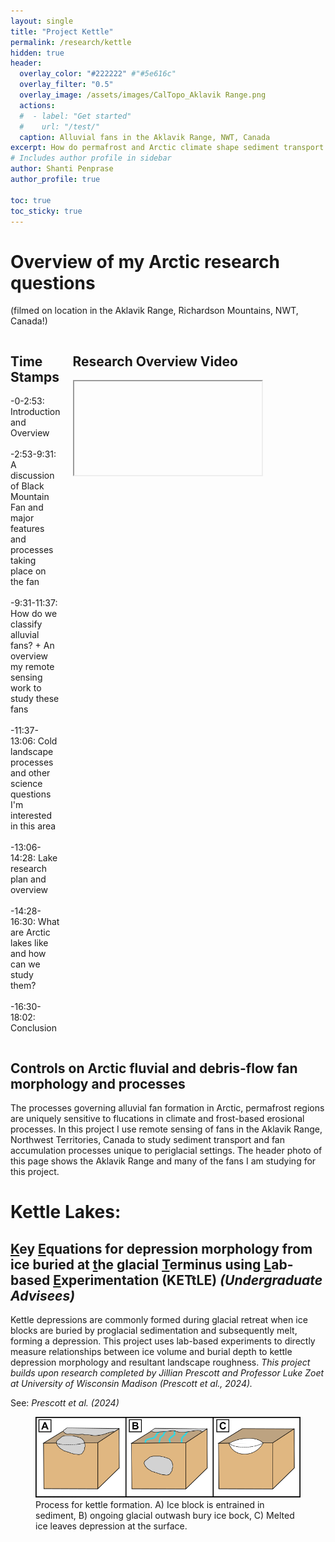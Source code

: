 ```yaml
---
layout: single
title: "Project Kettle"
permalink: /research/kettle
hidden: true
header:
  overlay_color: "#222222" #"#5e616c"
  overlay_filter: "0.5"
  overlay_image: /assets/images/CalTopo_Aklavik Range.png
  actions:
  #  - label: "Get started"
  #    url: "/test/"
  caption: Alluvial fans in the Aklavik Range, NWT, Canada
excerpt: How do permafrost and Arctic climate shape sediment transport in alluvial fans? <br>This project seeks to understand the unique processes of Arctic fans using remote sensing of alluvial fans in the Richardson and Mackenzie Mountains in Canada.
# Includes author profile in sidebar
author: Shanti Penprase
author_profile: true

toc: true
toc_sticky: true    
---
```


# Overview of my Arctic research questions 
(filmed on location in the Aklavik Range, Richardson Mountains, NWT, Canada!)
<div style="display: flex; gap: 20px;">

  <div style="flex: 1;">
    <!-- Time Stamps -->
    <h2>Time Stamps</h2>
    <p>-0-2:53: Introduction and Overview <br><br>-2:53-9:31: A discussion of Black Mountain Fan and major features and processes taking place on the fan <br><br>-9:31-11:37: How do we classify alluvial fans? + An overview my remote sensing work to study these fans <br><br>-11:37-13:06: Cold landscape processes and other science questions I'm interested in this area<br><br>-13:06-14:28: Lake research plan and overview<br><br>-14:28-16:30: What are Arctic lakes like and how can we study them?<br><br>-16:30-18:02: Conclusion</p>
  </div>

  <div style="flex: 1;">
    <!-- Overview Video -->
    <h2>Research Overview Video</h2>
    <p><div style="width: 700px; max-width: 100%; margin: auto;">
<iframe>
src="https://www.youtube.com/embed/yLqooQr2xmM"
style="width:100%; height: 500px;"
frameborder="0"
allowfullscreen
</iframe>
</div></p>
  </div>

</div>


## Controls on Arctic fluvial and debris-flow fan morphology and processes
The processes governing alluvial fan formation in Arctic, permafrost regions are uniquely sensitive to flucations in climate and frost-based erosional processes. In this project I use remote sensing of fans in the Aklavik Range, Northwest Territories, Canada to study sediment transport and fan accumulation processes unique to periglacial settings. The header photo of this page shows the Aklavik Range and many of the fans I am studying for this project.

# Kettle Lakes:
## <u>K</u>ey <u>E</u>quations for depression morphology from ice buried at <u>t</u>he glacial <u>T</u>erminus using <u>L</u>ab-based <u>E</u>xperimentation (KETtLE) <i>(Undergraduate Advisees)</i>

Kettle depressions are commonly formed during glacial retreat when ice blocks are buried by proglacial sedimentation and subsequently melt, forming a depression. This project uses lab-based experiments to directly measure relationships between ice volume and burial depth to kettle depression morphology and resultant landscape roughness. <i>This project builds upon research completed by Jillian Prescott and Professor Luke Zoet at University of Wisconsin Madison (Prescott et al., 2024).</i> 

See: <i>Prescott et al. (2024)</i>

<figure class="single">
	<img src="/assets/images/Kettle Formation Diagram_only kettles.png">
	<figcaption> Process for kettle formation. A) Ice block is entrained in sediment, B) ongoing glacial outwash bury ice bock, C) Melted ice leaves depression at the surface. </figcaption>
</figure>


